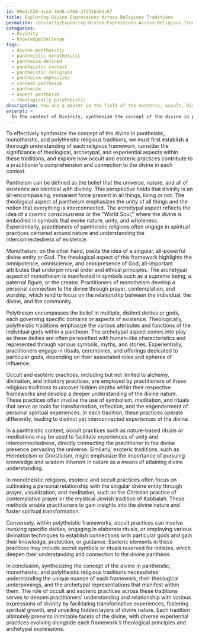 ```yaml
---
id: 90e1c526-4ce3-48d8-b766-2fd31b40dc67
title: Exploring Divine Expressions Across Religious Traditions
permalink: /Divinity/Exploring-Divine-Expressions-Across-Religious-Traditions/
categories:
  - Divinity
  - KnowledgeChallenge
tags:
  - divine pantheistic
  - pantheistic monotheistic
  - pantheism defined
  - pantheistic context
  - pantheistic religions
  - pantheism emphasizes
  - context pantheism
  - pantheism
  - aspect pantheism
  - theologically polytheistic
description: You are a master in the field of the esoteric, occult, Divinity and Education. You are a writer of tests, challenges, books and deep knowledge on Divinity for initiates and students to gain deep insights and understanding from. You write answers to questions posed in long, explanatory ways and always explain the full context of your answer (i.e., related concepts, formulas, examples, or history), as well as the step-by-step thinking process you take to answer the challenges. Be rigorous and thorough, and summarize the key themes, ideas, and conclusions at the end.
excerpt: > 
  In the context of Divinity, synthesize the concept of the divine in pantheistic, monotheistic, and polytheistic religious traditions, identifying the interplay of their theological, archetypal, and experiential aspects, while also integrating the role played by occult and esoteric practices in deepening a practitioner's understanding and relationship with these various expressions of Divinity.
---
```

To effectively synthesize the concept of the divine in pantheistic, monotheistic, and polytheistic religious traditions, we must first establish a thorough understanding of each religious framework, consider the significance of theological, archetypal, and experiential aspects within these traditions, and explore how occult and esoteric practices contribute to a practitioner's comprehension and connection to the divine in each context.

Pantheism can be defined as the belief that the universe, nature, and all of existence are identical with divinity. This perspective holds that divinity is an all-encompassing, immanent force present in all things, living or not. The theological aspect of pantheism emphasizes the unity of all things and the notion that everything is interconnected. The archetypal aspect reflects the idea of a cosmic consciousness or the "World Soul," where the divine is embodied in symbols that evoke nature, unity, and wholeness. Experientially, practitioners of pantheistic religions often engage in spiritual practices centered around nature and understanding the interconnectedness of existence.

Monotheism, on the other hand, posits the idea of a singular, all-powerful divine entity or God. The theological aspect of this framework highlights the omnipotence, omniscience, and omnipresence of God, all-important attributes that underpin moral order and ethical principles. The archetypal aspect of monotheism is manifested in symbols such as a supreme being, a paternal figure, or the creator. Practitioners of monotheism develop a personal connection to the divine through prayer, contemplation, and worship, which tend to focus on the relationship between the individual, the divine, and the community.

Polytheism encompasses the belief in multiple, distinct deities or gods, each governing specific domains or aspects of existence. Theologically, polytheistic traditions emphasize the various attributes and functions of the individual gods within a pantheon. The archetypal aspect comes into play as these deities are often personified with human-like characteristics and represented through various symbols, myths, and stories. Experientially, practitioners engage in rituals, ceremonies, and offerings dedicated to particular gods, depending on their associated roles and spheres of influence.

Occult and esoteric practices, including but not limited to alchemy, divination, and initiatory practices, are employed by practitioners of these religious traditions to uncover hidden depths within their respective frameworks and develop a deeper understanding of the divine nature. These practices often involve the use of symbolism, meditation, and rituals that serve as tools for transformation, reflection, and the engenderment of personal spiritual experiences. In each tradition, these practices operate differently, leading to distinct yet interconnected experiences of the divine.

In a pantheistic context, occult practices such as nature-based rituals or meditations may be used to facilitate experiences of unity and interconnectedness, directly connecting the practitioner to the divine presence pervading the universe. Similarly, esoteric traditions, such as Hermeticism or Gnosticism, might emphasize the importance of pursuing knowledge and wisdom inherent in nature as a means of attaining divine understanding.

In monotheistic religions, esoteric and occult practices often focus on cultivating a personal relationship with the singular divine entity through prayer, visualization, and meditation, such as the Christian practice of contemplative prayer or the mystical Jewish tradition of Kabbalah. These methods enable practitioners to gain insights into the divine nature and foster spiritual transformation.

Conversely, within polytheistic frameworks, occult practices can involve invoking specific deities, engaging in elaborate rituals, or employing various divination techniques to establish connections with particular gods and gain their knowledge, protection, or guidance. Esoteric elements in these practices may include secret symbols or rituals reserved for initiates, which deepen their understanding and connection to the divine pantheon.

In conclusion, synthesizing the concept of the divine in pantheistic, monotheistic, and polytheistic religious traditions necessitates understanding the unique nuance of each framework, their theological underpinnings, and the archetypal representations that manifest within them. The role of occult and esoteric practices across these traditions serves to deepen practitioners' understanding and relationship with various expressions of divinity by facilitating transformative experiences, fostering spiritual growth, and unveiling hidden layers of divine nature. Each tradition ultimately presents inimitable facets of the divine, with diverse experiential practices evolving alongside each framework's theological principles and archetypal expressions.
